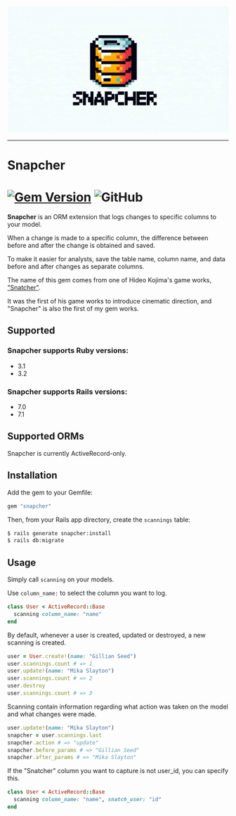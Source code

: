 ![snapcher_logo](https://github.com/ryosk7/snapcher/blob/0-1-2/logo/snapcher_logo.png?raw=true)

----------

# Snapcher
[![Gem Version](https://img.shields.io/gem/v/snapcher.svg)](http://rubygems.org/gems/snapcher)
![GitHub](https://img.shields.io/github/license/ryosk7/snapcher)
=======

**Snapcher** is an ORM extension that logs changes to specific columns to your model.

When a change is made to a specific column, the difference between before and after the change is obtained and saved.

To make it easier for analysts, save the table name, column name, and data before and after changes as separate columns.

The name of this gem comes from one of Hideo Kojima's game works, ["Snatcher"](https://en.wikipedia.org/wiki/Snatcher_(video_game)).

It was the first of his game works to introduce cinematic direction, and "Snapcher" is also the first of my gem works.

## Supported

### Snapcher supports Ruby versions:

* 3.1
* 3.2

### Snapcher supports Rails versions:

* 7.0
* 7.1

## Supported ORMs

Snapcher is currently ActiveRecord-only.

## Installation

Add the gem to your Gemfile:

```ruby
gem "snapcher"
```

Then, from your Rails app directory, create the `scannings` table:

```bash
$ rails generate snapcher:install
$ rails db:migrate
```

## Usage

Simply call `scanning` on your models.

Use `column_name:` to select the column you want to log.

```ruby
class User < ActiveRecord::Base
  scanning column_name: "name"
end
```

By default, whenever a user is created, updated or destroyed, a new scanning is created.

```ruby
user = User.create!(name: "Gillian Seed")
user.scannings.count # => 1
user.update!(name: "Mika Slayton")
user.scannings.count # => 2
user.destroy
user.scannings.count # => 3
```

Scanning contain information regarding what action was taken on the model and what changes were made.

```ruby
user.update!(name: "Mika Slayton")
snapcher = user.scannings.last
snapcher.action # => "update"
snapcher.before_params # => "Gillian Seed"
snapcher.after_params # => "Mika Slayton"
```
If the "Snatcher" column you want to capture is not user_id, you can specify this.

```ruby
class User < ActiveRecord::Base
  scanning column_name: "name", snatch_user: "id"
end
```

